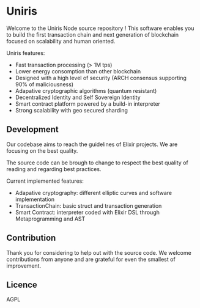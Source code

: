 # Uniris

Welcome to the Uniris Node source repository ! This software enables you to build the first transaction chain and next generation of blockchain focused on scalability and human oriented.

Uniris features:
- Fast transaction processing (> 1M tps)
- Lower energy consomption than other blockchain
- Designed with a high level of security (ARCH consensus supporting 90% of maliciousness)
- Adapative cryptographic algorithms (quantum resistant)
- Decentralized Identity and Self Sovereign Identity
- Smart contract platform powered by a build-in interpreter
- Strong scalability with geo secured sharding

## Development

Our codebase aims to reach the guidelines of Elixir projects.
We are focusing on the best quality.

The source code can be brough to change to respect the best quality of reading and regarding best practices.

Current implemented features:
- Adapative cryptography: different elliptic curves and software implementation
- TransactionChain: basic struct and transaction generation
- Smart Contract: interpreter coded with Elixir DSL through Metaprogramming and AST


## Contribution

Thank you for considering to help out with the source code. 
We welcome contributions from anyone and are grateful for even the smallest of improvement.


## Licence

AGPL